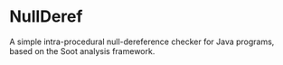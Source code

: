 # NullDeref
A simple intra-procedural null-dereference checker for Java programs, based on the Soot analysis framework.
